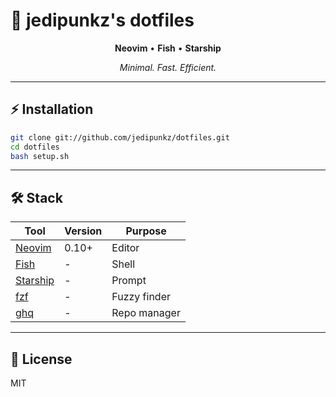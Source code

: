 # 🚀 jedipunkz's dotfiles

<div align="center">

**Neovim** • **Fish** • **Starship**

*Minimal. Fast. Efficient.*

</div>

---

## ⚡ Installation

```bash
git clone git://github.com/jedipunkz/dotfiles.git
cd dotfiles
bash setup.sh
```

---

## 🛠 Stack

| Tool | Version | Purpose |
|------|---------|---------|
| [Neovim](https://neovim.io/) | 0.10+ | Editor |
| [Fish](https://fishshell.com/) | - | Shell |
| [Starship](https://starship.rs/) | - | Prompt |
| [fzf](https://github.com/junegunn/fzf) | - | Fuzzy finder |
| [ghq](https://github.com/x-motemen/ghq) | - | Repo manager |

---

## 📜 License

MIT

